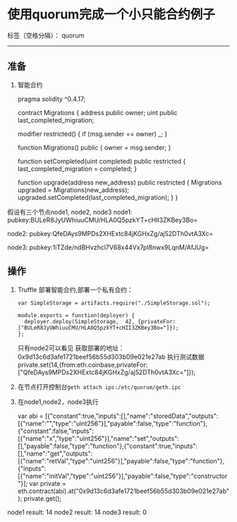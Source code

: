 ﻿# 使用quorum完成一个小只能合约例子

标签（空格分隔）： quorum

---

准备
--

 1. 智能合约

    pragma solidity ^0.4.17;
    
    contract Migrations {
      address public owner;
      uint public last_completed_migration;
    
      modifier restricted() {
        if (msg.sender == owner) _;
      }
    
      function Migrations() public {
        owner = msg.sender;
      }
    
      function setCompleted(uint completed) public restricted {
        last_completed_migration = completed;
      }
    
      function upgrade(address new_address) public restricted {
        Migrations upgraded = Migrations(new_address);
        upgraded.setCompleted(last_completed_migration);
      }
    }

假设有三个节点node1, node2, node3
node1: 
pubkey:BULeR8JyUWhiuuCMU/HLA0Q5pzkYT+cHII3ZKBey3Bo=

node2:
pubkey:QfeDAys9MPDs2XHExtc84jKGHxZg/aj52DTh0vtA3Xc=

node3:
pubkey:1iTZde/ndBHvzhcl7V68x44Vx7pl8nwx9LqnM/AfJUg=

操作
--

 1. Truffle 部署智能合约,部署一个私有合约：
   
        var SimpleStorage = artifacts.require("./SimpleStorage.sol");
    
        module.exports = function(deployer) {
          deployer.deploy(SimpleStorage,  42, {privateFor:["BULeR8JyUWhiuuCMU/HLA0Q5pzkYT+cHII3ZKBey3Bo="]});
        };
    只有node2可以看见
    获取部署的地址： 0x9d13c6d3afe1721beef56b55d303b09e021e27ab
    执行测试数据
    private.set(14,{from:eth.coinbase,privateFor:["QfeDAys9MPDs2XHExtc84jKGHxZg/aj52DTh0vtA3Xc="]});

 2. 在节点打开控制台`geth attach ipc:/etc/quorum/geth.ipc`
 3. 在node1,node2，node3执行

     var abi = [{"constant":true,"inputs":[],"name":"storedData","outputs":[{"name":"","type":"uint256"}],"payable":false,"type":"function"},{"constant":false,"inputs":[{"name":"x","type":"uint256"}],"name":"set","outputs":[],"payable":false,"type":"function"},{"constant":true,"inputs":[],"name":"get","outputs":[{"name":"retVal","type":"uint256"}],"payable":false,"type":"function"},{"inputs":[{"name":"initVal","type":"uint256"}],"payable":false,"type":"constructor"}];
    var private = eth.contract(abi).at("0x9d13c6d3afe1721beef56b55d303b09e021e27ab");
    private.get();


node1 result: 14
node2 result: 14
node3 result: 0

